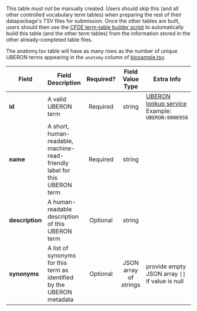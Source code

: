This table *must not* be manually created. Users should skip this (and all other controlled vocabulary term tables) when preparing the rest of their datapackage's TSV files for submission. Once the other tables are built, users should then use the [CFDE term-table builder script](https://osf.io/bq6k9/) to automatically build this table (and the other term tables) from the information stored in the other already-completed table files.

The anatomy.tsv table will have as many rows as the number of unique UBERON terms appearing in the `anatomy` column of [biosample.tsv](./TableInfo:-biosample.tsv).


Field | Field Description | Required? | Field Value Type | Extra Info 
------|-------------------|:-----------:|:-------------:|------------
**id** | A valid UBERON term | Required |  string | [UBERON lookup service](https://www.ebi.ac.uk/ols/ontologies/uberon) <br/> Example: `UBERON:0006956`
**name** | A short, human-readable, machine-read-friendly label for this UBERON term| Required | string
**description** | A human-readable description of this UBERON term |  Optional | string
**synonyms** | A list of synonyms for this term as identified by the UBERON metadata | Optional | JSON array of strings | provide empty JSON array `[]` if value is null 

